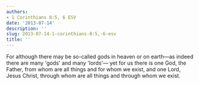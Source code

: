 ```yaml
---
authors:
- 1 Corinthians 8:5, 6 ESV
date: '2013-07-14'
description: ''
slug: 2013-07-14-1-corinthians-8:5,-6-esv
title: ''
---
```

For although there may be so-called gods in heaven or on earth—as indeed there are many 'gods' and many 'lords'— yet for us there is one God, the Father, from whom are all things and for whom we exist, and one Lord, Jesus Christ, through whom are all things and through whom we exist.



